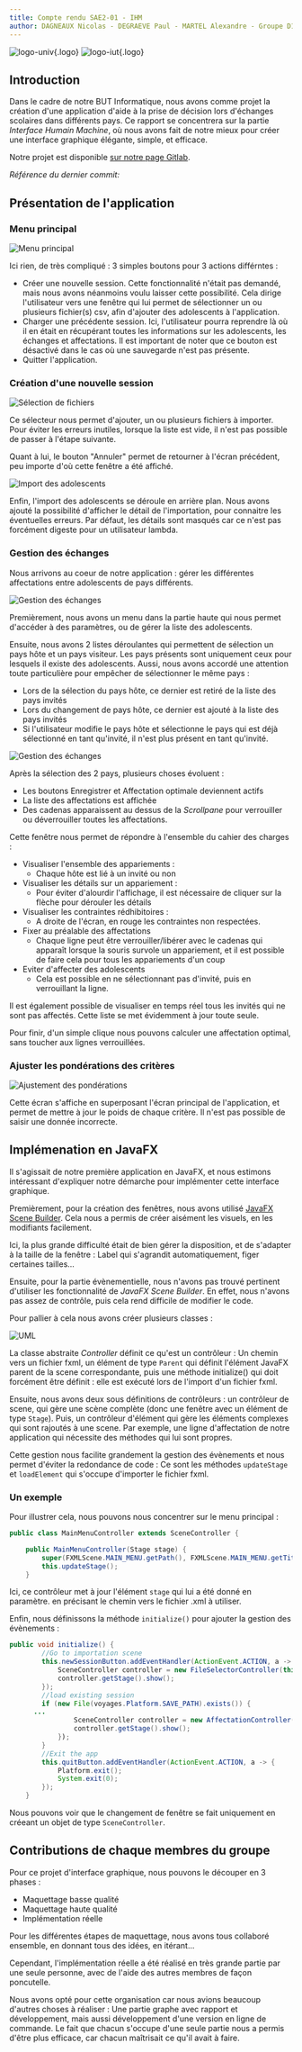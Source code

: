 ```yaml
---
title: Compte rendu SAE2-01 - IHM
author: DAGNEAUX Nicolas - DEGRAEVE Paul - MARTEL Alexandre - Groupe D1
---
```


![logo-univ](images/univ-lille-logo.png){.logo}
![logo-iut](images/logo-iut.png){.logo}


## Introduction

Dans le cadre de notre BUT Informatique, nous avons comme projet la création d'une application d'aide à la prise de décision lors d'échanges scolaires dans différents pays. Ce rapport se concentrera sur la partie *Interface Humain Machine*, où nous avons fait de notre mieux pour créer une interface graphique élégante, simple, et efficace.

Notre projet est disponible [sur notre page Gitlab](https://gitlab.univ-lille.fr/sae2.01-2.02/2023/D1).

*Référence du dernier commit:*

## Présentation de l'application

### Menu principal

![Menu principal](images/menu-principal.png)

Ici rien, de très compliqué : 3 simples boutons pour 3 actions différntes :

- Créer une nouvelle session. Cette fonctionnalité n'était pas demandé, mais nous avons néanmoins voulu laisser cette possibilité. Cela dirige l'utilisateur vers une fenêtre qui lui permet de sélectionner un ou plusieurs fichier(s) csv, afin d'ajouter des adolescents à l'application.
- Charger une précédente session. Ici, l'utilisateur pourra reprendre là où il en était en récupérant toutes les informations sur les adolescents, les échanges et affectations. Il est important de noter que ce bouton est désactivé dans le cas où une sauvegarde n'est pas présente.
- Quitter l'application.

### Création d'une nouvelle session

![Sélection de fichiers](images/selection-fichiers.png)

Ce sélecteur nous permet d'ajouter, un ou plusieurs fichiers à importer.
Pour éviter les erreurs inutiles, lorsque la liste est vide, il n'est pas possible de passer à l'étape suivante.

Quant à lui, le bouton "Annuler" permet de retourner à l'écran précédent, peu importe d'où cette fenêtre a été affiché.

![Import des adolescents](images/import-ados.png)

Enfin, l'import des adolescents se déroule en arrière plan. Nous avons ajouté la possibilité d'afficher le détail de l'importation, pour connaitre les éventuelles erreurs. Par défaut, les détails sont masqués car ce n'est pas forcément digeste pour un utilisateur lambda.

### Gestion des échanges

Nous arrivons au coeur de notre application : gérer les différentes affectations entre adolescents de pays différents.

![Gestion des échanges](images/gestion-echanges-1.png)

Premièrement, nous avons un menu dans la partie haute qui nous permet d'accéder à des paramètres, ou de gérer la liste des adolescents.

Ensuite, nous avons 2 listes déroulantes qui permettent de sélection un pays hôte et un pays visiteur. Les pays présents sont uniquement ceux pour lesquels il existe des adolescents. Aussi, nous avons accordé une attention toute particulière pour empêcher de sélectionner le même pays :

- Lors de la sélection du pays hôte, ce dernier est retiré de la liste des pays invités
- Lors du changement de pays hôte, ce dernier est ajouté à la liste des pays invités
- Si l'utilisateur modifie le pays hôte et sélectionne le pays qui est déjà sélectionné en tant qu'invité, il n'est plus présent en tant qu'invité.

![Gestion des échanges](images/gestion-echanges-2.png)

Après la sélection des 2 pays, plusieurs choses évoluent :

- Les boutons Enregistrer et Affectation optimale deviennent actifs
- La liste des affectations est affichée
- Des cadenas apparaissent au dessus de la *Scrollpane* pour verrouiller ou déverrouiller toutes les affectations.

Cette fenêtre nous permet de répondre à l'ensemble du cahier des charges :

- Visualiser l'ensemble des appariements :
  - Chaque hôte est lié à un invité ou non
- Visualiser les détails sur un appariement :
  - Pour éviter d'alourdir l'affichage, il est nécessaire de cliquer sur la flèche pour dérouler les détails
- Visualiser les contraintes rédhibitoires :
  - A droite de l'écran, en rouge les contraintes non respectées.
- Fixer au préalable des affectations
  - Chaque ligne peut être verrouiller/libérer avec le cadenas qui apparaît lorsque la souris survole un appariement, et il est possible de faire cela pour tous les appariements d'un coup
- Eviter d'affecter des adolescents
  - Cela est possible en ne sélectionnant pas d'invité, puis en verrouillant la ligne.

Il est également possible de visualiser en temps réel tous les invités qui ne sont pas affectés. Cette liste se met évidemment à jour toute seule.

Pour finir, d'un simple clique nous pouvons calculer une affectation optimal, sans toucher aux lignes verrouillées.

### Ajuster les pondérations des critères

![Ajustement des pondérations](images/ponderation.png)

Cette écran s'affiche en superposant l'écran principal de l'application, et permet de mettre à jour le poids de chaque critère. Il n'est pas possible de saisir une donnée incorrecte.

## Implémenation en JavaFX

Il s'agissait de notre première application en JavaFX, et nous estimons intéressant d'expliquer notre démarche pour implémenter cette interface graphique.

Premièrement, pour la création des fenêtres, nous avons utilisé [JavaFX Scene Builder](https://gluonhq.com/products/scene-builder/). Cela nous a permis de créer aisément les visuels, en les modifiants facilement.

Ici, la plus grande difficulté était de bien gérer la disposition, et de s'adapter à la taille de la fenêtre : Label qui s'agrandit automatiquement, figer certaines tailles...

Ensuite, pour la partie évènementielle, nous n'avons pas trouvé pertinent d'utiliser les fonctionnalité de *JavaFX Scene Builder*. En effet, nous n'avons pas assez de contrôle, puis cela rend difficile de modifier le code.

Pour pallier à cela nous avons créer plusieurs classes :

![UML](images/uml.png)

La classe abstraite *Controller* définit ce qu'est un contrôleur : Un chemin vers un fichier fxml, un élément de type `Parent` qui définit l'élément JavaFX parent de la scene correspondante, puis une méthode initialize() qui doit forcément être définit : elle est exécuté lors de l'import d'un fichier fxml.

Ensuite, nous avons deux sous définitions de contrôleurs : un contrôleur de scene, qui gère une scène complète (donc une fenêtre avec un élément de type `Stage`). Puis, un contrôleur d'élément qui gère les éléments complexes qui sont rajoutés à une scene. Par exemple, une ligne d'affectation de notre application qui nécessite des méthodes qui lui sont propres.

Cette gestion nous facilite grandement la gestion des évènements et nous permet d'éviter la redondance de code : Ce sont les méthodes `updateStage` et `loadElement` qui s'occupe d'importer le fichier fxml.

### Un exemple

Pour illustrer cela, nous pouvons nous concentrer sur le menu principal :
```Java
public class MainMenuController extends SceneController {

	public MainMenuController(Stage stage) {
		super(FXMLScene.MAIN_MENU.getPath(), FXMLScene.MAIN_MENU.getTitle(), stage);
		this.updateStage();
	}
```

Ici, ce contrôleur met à jour l'élément `stage` qui lui a été donné en paramètre. en précisant le chemin vers le fichier .xml à utiliser.

Enfin, nous définissons la méthode `initialize()` pour ajouter la gestion des évènements :

```Java
public void initialize() {
		//Go to importation scene
		this.newSessionButton.addEventHandler(ActionEvent.ACTION, a -> {
			SceneController controller = new FileSelectorController(this.stage, this);
			controller.getStage().show();
		});
		//load existing session
		if (new File(voyages.Platform.SAVE_PATH).exists()) {
      ...
				SceneController controller = new AffectationController(this.stage, platform);
				controller.getStage().show();
			});
		}
		//Exit the app
		this.quitButton.addEventHandler(ActionEvent.ACTION, a -> {
			Platform.exit();
			System.exit(0);
		});
	}
```

Nous pouvons voir que le changement de fenêtre se fait uniquement en créeant un objet de type `SceneController`.

## Contributions de chaque membres du groupe

Pour ce projet d'interface graphique, nous pouvons le découper en 3 phases :

- Maquettage basse qualité
- Maquettage haute qualité
- Implémentation réelle

Pour les différentes étapes de maquettage, nous avons tous collaboré ensemble, en donnant tous des idées, en itérant...

Cependant, l'implémentation réelle a été réalisé en très grande partie par une seule personne, avec de l'aide des autres membres de façon poncutelle.

Nous avons opté pour cette organisation car nous avions beaucoup d'autres choses à réaliser : Une partie graphe avec rapport et développement, mais aussi développement d'une version en ligne de commande.
Le fait que chacun s'occupe d'une seule partie nous a permis d'être plus efficace, car chacun maîtrisait ce qu'il avait à faire.
